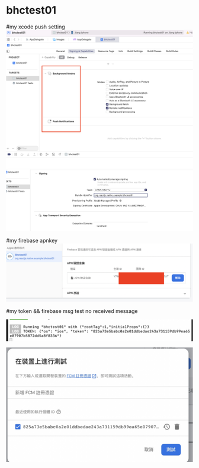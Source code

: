 # bhctest01 

#my xcode push setting
![image](https://github.com/qpooqp777/bhctest01/blob/main/xcode_push_setting01.png)
![image](https://github.com/qpooqp777/bhctest01/blob/main/xcode_push_setting02.png)

#my firebase apnkey
![image](https://github.com/qpooqp777/bhctest01/blob/main/apns_key.png)

#my token && firebase msg test no received message

![image](https://github.com/qpooqp777/bhctest01/blob/main/iso_key_test01.jpg)

![image](https://github.com/qpooqp777/bhctest01/blob/main/push_msg_test.jpg)




